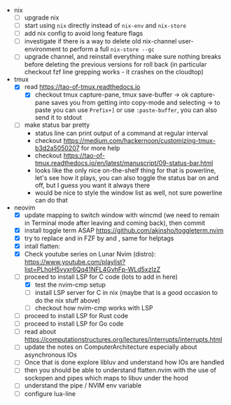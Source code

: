 - nix
  - [ ] upgrade nix
  - [ ] start using `nix` directly instead of `nix-env` and `nix-store`
  - [ ] add nix config to avoid long feature flags
  - [ ] investigate if there is a way to delete old nix-channel user-environment to perform a full `nix-store --gc`
  - [ ] upgrade channel, and reinstall everything make sure nothing breaks before deleting the previous versions for roll back (in particular checkout fzf line grepping works - it crashes on the cloudtop)

- tmux
  - [x] read https://tao-of-tmux.readthedocs.io
    - [x] checkout tmux capture-pane, tmux save-buffer
      -> ok capture-pane saves you from getting into copy-mode and selecting
      -> to paste you can use `Prefix+]` or use `:paste-buffer`, you can also send it to stdout
  - [ ] make status bar pretty
    - status line can print output of a command at regular interval
    - checkout https://medium.com/hackernoon/customizing-tmux-b3d2a5050207 for more help
    - checkout https://tao-of-tmux.readthedocs.io/en/latest/manuscript/09-status-bar.html
    - looks like the only nice on-the-shelf thing for that is powerline, let's see how it plays, you can also toggle the status bar on and off, but I guess you want it always there
    - would be nice to style the window list as well, not sure powerline can do that

- neovim
  - [x] update mapping to switch window with wincmd (we need to remain in Terminal mode after leaving and coming back), then commit
  - [x] install toggle term ASAP https://github.com/akinsho/toggleterm.nvim
  - [x] try to replace <C-s> and <C-v> in FZF by <M-s> and <M-v>, same for helptags
  - [x] intall flatten:
  - [x] Check youtube series on Lunar Nvim (distro): https://www.youtube.com/playlist?list=PLhoH5vyxr6Qq41NFL4GvhFp-WLd5xzIzZ
  - [ ] proceed to install LSP for C code (lots to add in here)
    - [x] test the nvim-cmp setup
    - [ ] install LSP server for C in nix (maybe that is a good occasion to do the nix stuff above)
    - [ ] checkout how nvim-cmp works with LSP
  - [ ] proceed to install LSP for Rust code
  - [ ] proceed to install LSP for Go code
  - [ ] read about https://computationstructures.org/lectures/interrupts/interrupts.html
  - [ ] update the notes on ComputerArchitecture especially about asynchronous IOs
  - [ ] Once that is done explore libluv and understand how IOs are handled
  - [ ] then you should be able to understand flatten.nvim with the use of sockopen and pipes which maps to libuv under the hood
  - [ ] understand the pipe / NVIM env variable
  - [ ] configure lua-line
